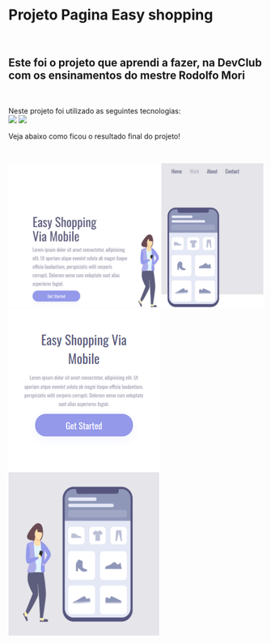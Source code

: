 <h1>Projeto Pagina Easy shopping</h1>
<br>
<h2>Este foi o projeto que aprendi a fazer, na DevClub com os ensinamentos do mestre Rodolfo Mori</h2>
<br>
<p>Neste projeto foi utilizado as seguintes tecnologias:
<br>
 <img src="https://img.shields.io/badge/HTML5-E34F26?style=for-the-badge&logo=html5&logoColor=white" />
  <img src="https://img.shields.io/badge/CSS3-1572B6?style=for-the-badge&logo=css3&logoColor=white" />
  <br>
  <p>Veja abaixo como ficou o resultado final do projeto!</p>
  <br>
</p>
<img src="https://github.com/lisandro-vitor/pagina-Easy-shopping/blob/main/assets/easy-shopping.png" />
<img src="https://github.com/lisandro-vitor/pagina-Easy-shopping/blob/main/assets/easy-shopping-mobile.png" />
